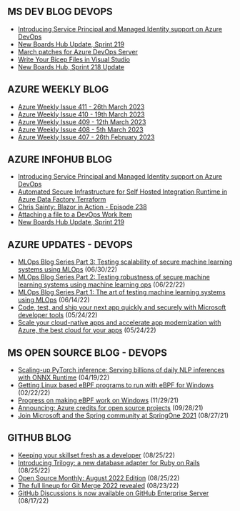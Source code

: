 ## MS DEV BLOG DEVOPS 

<!-- DEVBLOGDEVOPS:START -->
- [Introducing Service Principal and Managed Identity support on Azure DevOps](https://devblogs.microsoft.com/devops/introducing-service-principal-and-managed-identity-support-on-azure-devops/)
- [New Boards Hub Update, Sprint 219](https://devblogs.microsoft.com/devops/new-boards-hub-update-sprint-219/)
- [March patches for Azure DevOps Server](https://devblogs.microsoft.com/devops/march-patches-for-azure-devops-server/)
- [Write Your Bicep Files in Visual Studio](https://devblogs.microsoft.com/devops/write-your-bicep-files-in-visual-studio/)
- [New Boards Hub, Sprint 218 Update](https://devblogs.microsoft.com/devops/new-boards-hub-sprint-218-update/)
<!-- DEVBLOGDEVOPS:END -->


## AZURE WEEKLY BLOG

<!-- AZUREWEEKLY:START -->
- [Azure Weekly Issue 411 - 26th March 2023](https://azureweekly.info/issue-411.html)
- [Azure Weekly Issue 410 - 19th March 2023](https://azureweekly.info/issue-410.html)
- [Azure Weekly Issue 409 - 12th March 2023](https://azureweekly.info/issue-409.html)
- [Azure Weekly Issue 408 - 5th March 2023](https://azureweekly.info/issue-408.html)
- [Azure Weekly Issue 407 - 26th February 2023](https://azureweekly.info/issue-407.html)
<!-- AZUREWEEKLY:END -->

## AZURE INFOHUB BLOG 

<!-- AZUREINFOHUB:START -->
- [Introducing Service Principal and Managed Identity support on Azure DevOps](https://devblogs.microsoft.com/devops/introducing-service-principal-and-managed-identity-support-on-azure-devops/)
- [Automated Secure Infrastructure for Self Hosted Integration Runtime in Azure Data Factory Terraform](https://techcommunity.microsoft.com/t5/integrations-on-azure-blog/automated-secure-infrastructure-for-self-hosted-integration/ba-p/3636883)
- [Chris Sainty: Blazor in Action - Episode 238](http://feed.azuredevops.show/chris-sainty-blazor-in-action-episode-238)
- [Attaching a file to a DevOps Work Item](https://techcommunity.microsoft.com/t5/integrations-on-azure-blog/attaching-a-file-to-a-devops-work-item/ba-p/3747394)
- [New Boards Hub Update, Sprint 219](https://devblogs.microsoft.com/devops/new-boards-hub-update-sprint-219/)
<!-- AZUREINFOHUB:END -->


## AZURE UPDATES - DEVOPS 

<!-- AZUREUPDATES:START -->

 - [MLOps Blog Series Part 3: Testing scalability of secure machine learning systems using MLOps](https://azure.microsoft.com/blog/mlops-blog-series-part-3-testing-scalability-of-secure-machine-learning-systems-using-mlops/) (06/30/22)
 - [MLOps Blog Series Part 2: Testing robustness of secure machine learning systems using machine learning ops](https://azure.microsoft.com/blog/mlops-blog-series-part-2-testing-robustness-of-secure-machine-learning-systems-using-machine-learning-ops/) (06/22/22)
 - [MLOps Blog Series Part 1: The art of testing machine learning systems using MLOps](https://azure.microsoft.com/blog/mlops-blog-series-part-1-the-art-of-testing-machine-learning-systems-using-mlops/) (06/14/22)
 - [Code, test, and ship your next app quickly and securely with Microsoft developer tools](https://azure.microsoft.com/blog/code-test-and-ship-your-next-app-quickly-and-securely-with-microsoft-developer-tools/) (05/24/22)
 - [Scale your cloud-native apps and accelerate app modernization with Azure, the best cloud for your apps](https://azure.microsoft.com/blog/scale-your-cloudnative-apps-and-accelerate-app-modernization-with-azure-the-best-cloud-for-your-apps/) (05/24/22)
<!-- AZUREUPDATES:END -->


## MS OPEN SOURCE BLOG - DEVOPS 

<!-- MSOPENSOURCEBLOG:START -->

 - [Scaling-up PyTorch inference: Serving billions of daily NLP inferences with ONNX Runtime](https://cloudblogs.microsoft.com/opensource/2022/04/19/scaling-up-pytorch-inference-serving-billions-of-daily-nlp-inferences-with-onnx-runtime/) (04/19/22)
 - [Getting Linux based eBPF programs to run with eBPF for Windows](https://cloudblogs.microsoft.com/opensource/2022/02/22/getting-linux-based-ebpf-programs-to-run-with-ebpf-for-windows/) (02/22/22)
 - [Progress on making eBPF work on Windows](https://cloudblogs.microsoft.com/opensource/2021/11/29/progress-on-making-ebpf-work-on-windows/) (11/29/21)
 - [Announcing: Azure credits for open source projects](https://cloudblogs.microsoft.com/opensource/2021/09/28/announcing-azure-credits-for-open-source-projects/) (09/28/21)
 - [Join Microsoft and the Spring community at SpringOne 2021](https://cloudblogs.microsoft.com/opensource/2021/08/27/join-microsoft-and-the-spring-community-at-springone-2021/) (08/27/21)
<!-- MSOPENSOURCEBLOG:END -->


## GITHUB BLOG


<!-- GITHUB:START -->

 - [Keeping your skillset fresh as a developer](https://github.blog/2022-08-25-keeping-your-skillset-fresh-as-a-developer/) (08/25/22)
 - [Introducing Trilogy: a new database adapter for Ruby on Rails](https://github.blog/2022-08-25-introducing-trilogy-a-new-database-adapter-for-ruby-on-rails/) (08/25/22)
 - [Open Source Monthly: August 2022 Edition](https://github.blog/2022-08-25-open-source-monthly-august-2022-edition/) (08/25/22)
 - [The full lineup for Git Merge 2022 revealed](https://github.blog/2022-08-23-the-full-lineup-for-git-merge-2022-revealed/) (08/23/22)
 - [GitHub Discussions is now available on GitHub Enterprise Server](https://github.blog/2022-08-17-github-discussions-is-now-available-on-github-enterprise-server/) (08/17/22)
<!-- GITHUB:END -->
